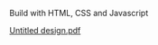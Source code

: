 Build with HTML, CSS and Javascript

[Untitled design.pdf](https://github.com/benahink/theme_toggle/files/7738280/Untitled.design.pdf)

